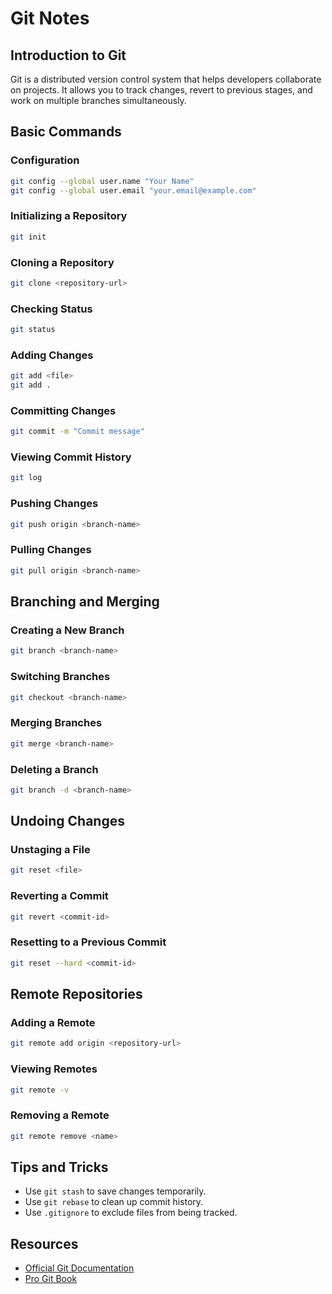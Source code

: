 # Git Notes

## Introduction to Git
Git is a distributed version control system that helps developers collaborate on projects. It allows you to track changes, revert to previous stages, and work on multiple branches simultaneously.

## Basic Commands

### Configuration
```sh
git config --global user.name "Your Name"
git config --global user.email "your.email@example.com"
```

### Initializing a Repository
```sh
git init
```

### Cloning a Repository
```sh
git clone <repository-url>
```

### Checking Status
```sh
git status
```

### Adding Changes
```sh
git add <file>
git add .
```

### Committing Changes
```sh
git commit -m "Commit message"
```

### Viewing Commit History
```sh
git log
```

### Pushing Changes
```sh
git push origin <branch-name>
```

### Pulling Changes
```sh
git pull origin <branch-name>
```

## Branching and Merging

### Creating a New Branch
```sh
git branch <branch-name>
```

### Switching Branches
```sh
git checkout <branch-name>
```

### Merging Branches
```sh
git merge <branch-name>
```

### Deleting a Branch
```sh
git branch -d <branch-name>
```

## Undoing Changes

### Unstaging a File
```sh
git reset <file>
```

### Reverting a Commit
```sh
git revert <commit-id>
```

### Resetting to a Previous Commit
```sh
git reset --hard <commit-id>
```

## Remote Repositories

### Adding a Remote
```sh
git remote add origin <repository-url>
```

### Viewing Remotes
```sh
git remote -v
```

### Removing a Remote
```sh
git remote remove <name>
```

## Tips and Tricks

- Use `git stash` to save changes temporarily.
- Use `git rebase` to clean up commit history.
- Use `.gitignore` to exclude files from being tracked.

## Resources
- [Official Git Documentation](https://git-scm.com/doc)
- [Pro Git Book](https://git-scm.com/book/en/v2)
